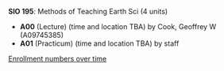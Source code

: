 **SIO 195**: Methods of Teaching Earth Sci (4 units)

- **A00** (Lecture) (time and location TBA) by Cook, Geoffrey W (A09745385)
- **A01** (Practicum) (time and location TBA) by staff

[Enrollment numbers over time](./SIO195.tsv)
